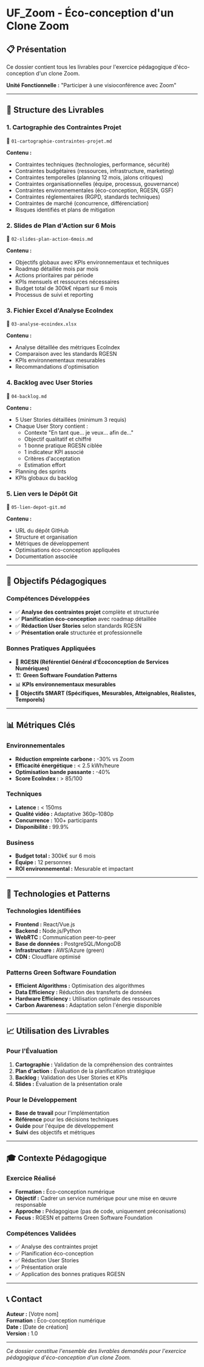 # UF_Zoom - Éco-conception d'un Clone Zoom

## 📋 Présentation

Ce dossier contient tous les livrables pour l'exercice pédagogique d'éco-conception d'un clone Zoom.

**Unité Fonctionnelle :** "Participer à une visioconférence avec Zoom"

---

## 📁 Structure des Livrables

### 1. **Cartographie des Contraintes Projet**
📄 `01-cartographie-contraintes-projet.md`

**Contenu :**
- Contraintes techniques (technologies, performance, sécurité)
- Contraintes budgétaires (ressources, infrastructure, marketing)
- Contraintes temporelles (planning 12 mois, jalons critiques)
- Contraintes organisationnelles (équipe, processus, gouvernance)
- Contraintes environnementales (éco-conception, RGESN, GSF)
- Contraintes réglementaires (RGPD, standards techniques)
- Contraintes de marché (concurrence, différenciation)
- Risques identifiés et plans de mitigation

### 2. **Slides de Plan d'Action sur 6 Mois**
📄 `02-slides-plan-action-6mois.md`

**Contenu :**
- Objectifs globaux avec KPIs environnementaux et techniques
- Roadmap détaillée mois par mois
- Actions prioritaires par période
- KPIs mensuels et ressources nécessaires
- Budget total de 300k€ réparti sur 6 mois
- Processus de suivi et reporting

### 3. **Fichier Excel d'Analyse EcoIndex**
📄 `03-analyse-ecoindex.xlsx`

**Contenu :**
- Analyse détaillée des métriques EcoIndex
- Comparaison avec les standards RGESN
- KPIs environnementaux mesurables
- Recommandations d'optimisation

### 4. **Backlog avec User Stories**
📄 `04-backlog.md`

**Contenu :**
- 5 User Stories détaillées (minimum 3 requis)
- Chaque User Story contient :
  - Contexte "En tant que... je veux... afin de..."
  - Objectif qualitatif et chiffré
  - 1 bonne pratique RGESN ciblée
  - 1 indicateur KPI associé
  - Critères d'acceptation
  - Estimation effort
- Planning des sprints
- KPIs globaux du backlog

### 5. **Lien vers le Dépôt Git**
📄 `05-lien-depot-git.md`

**Contenu :**
- URL du dépôt GitHub
- Structure et organisation
- Métriques de développement
- Optimisations éco-conception appliquées
- Documentation associée

---

## 🎯 Objectifs Pédagogiques

### Compétences Développées
- ✅ **Analyse des contraintes projet** complète et structurée
- ✅ **Planification éco-conception** avec roadmap détaillée
- ✅ **Rédaction User Stories** selon standards RGESN
- ✅ **Présentation orale** structurée et professionnelle

### Bonnes Pratiques Appliquées
- 🌱 **RGESN (Référentiel Général d'Écoconception de Services Numériques)**
- 🏗️ **Green Software Foundation Patterns**
- 📊 **KPIs environnementaux mesurables**
- 🎯 **Objectifs SMART (Spécifiques, Mesurables, Atteignables, Réalistes, Temporels)**

---

## 📊 Métriques Clés

### Environnementales
- **Réduction empreinte carbone :** -30% vs Zoom
- **Efficacité énergétique :** < 2.5 kWh/heure
- **Optimisation bande passante :** -40%
- **Score EcoIndex :** > 85/100

### Techniques
- **Latence :** < 150ms
- **Qualité vidéo :** Adaptative 360p-1080p
- **Concurrence :** 100+ participants
- **Disponibilité :** 99.9%

### Business
- **Budget total :** 300k€ sur 6 mois
- **Équipe :** 12 personnes
- **ROI environnemental :** Mesurable et impactant

---

## 🔧 Technologies et Patterns

### Technologies Identifiées
- **Frontend :** React/Vue.js
- **Backend :** Node.js/Python
- **WebRTC :** Communication peer-to-peer
- **Base de données :** PostgreSQL/MongoDB
- **Infrastructure :** AWS/Azure (green)
- **CDN :** Cloudflare optimisé

### Patterns Green Software Foundation
- **Efficient Algorithms :** Optimisation des algorithmes
- **Data Efficiency :** Réduction des transferts de données
- **Hardware Efficiency :** Utilisation optimale des ressources
- **Carbon Awareness :** Adaptation selon l'énergie disponible

---

## 📈 Utilisation des Livrables

### Pour l'Évaluation
1. **Cartographie :** Validation de la compréhension des contraintes
2. **Plan d'action :** Évaluation de la planification stratégique
3. **Backlog :** Validation des User Stories et KPIs
4. **Slides :** Évaluation de la présentation orale

### Pour le Développement
- **Base de travail** pour l'implémentation
- **Référence** pour les décisions techniques
- **Guide** pour l'équipe de développement
- **Suivi** des objectifs et métriques

---

## 🎓 Contexte Pédagogique

### Exercice Réalisé
- **Formation :** Éco-conception numérique
- **Objectif :** Cadrer un service numérique pour une mise en œuvre responsable
- **Approche :** Pédagogique (pas de code, uniquement préconisations)
- **Focus :** RGESN et patterns Green Software Foundation

### Compétences Validées
- ✅ Analyse des contraintes projet
- ✅ Planification éco-conception
- ✅ Rédaction User Stories
- ✅ Présentation orale
- ✅ Application des bonnes pratiques RGESN

---

## 📞 Contact

**Auteur :** [Votre nom]  
**Formation :** Éco-conception numérique  
**Date :** [Date de création]  
**Version :** 1.0

---

*Ce dossier constitue l'ensemble des livrables demandés pour l'exercice pédagogique d'éco-conception d'un clone Zoom.* 